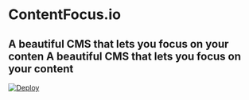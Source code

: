 # ContentFocus.io
## A beautiful CMS that lets you focus on your conten A beautiful CMS that lets you focus on your content

[![Deploy](https://www.herokucdn.com/deploy/button.png)](https://heroku.com/deploy?template=https://github.com/gluio/contentfocus/tree/master)

